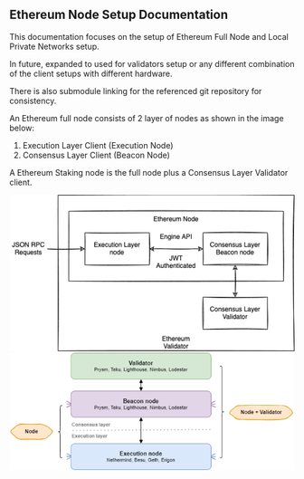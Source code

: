 ## Ethereum Node Setup Documentation

This documentation focuses on the setup of Ethereum Full Node and Local Private Networks setup.

In future, expanded to used for validators setup or any different combination of the client setups with different hardware.

There is also submodule linking for the referenced git repository for consistency.

An Ethereum full node consists of 2 layer of nodes as shown in the image below:

1. Execution Layer Client (Execution Node)
2. Consensus Layer Client (Beacon Node)

A Ethereum Staking node is the full node plus a Consensus Layer Validator client.

![image info](./assets/spaces_-M5KYnWuA6dS_nKYsmfV-887967055_uploads_5RyXncpkcRnLBmBDpura_eth-validator-diagram.webp)
![image info](./assets/spaces_-M5KYnWuA6dS_nKYsmfV-887967055_uploads_JBlxex7gG7qOm3FFWLYc_client-stack.webp)
